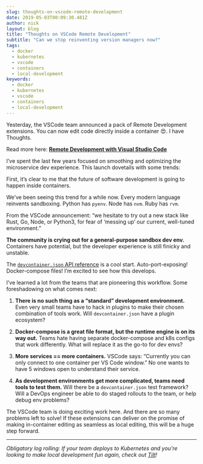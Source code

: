 ```yaml
---
slug: thoughts-on-vscode-remote-development
date: 2019-05-03T00:09:30.481Z
author: nick
layout: blog
title: "Thoughts on VSCode Remote Development"
subtitle: "Can we stop reinventing version managers now?"
tags:
  - docker
  - kubernetes
  - vscode
  - containers
  - local-development
keywords:
  - docker
  - kubernetes
  - vscode
  - containers
  - local-development
---
```


Yesterday, the VSCode team announced a pack of Remote Development extensions. You can now edit code directly inside a container 😍. I have Thoughts.

Read more here: [**Remote Development with Visual Studio Code**](https://code.visualstudio.com/blogs/2019/05/02/remote-development)

I’ve spent the last few years focused on smoothing and optimizing the microservice dev experience. This launch dovetails with some trends:

First, it’s clear to me that the future of software development is going to happen inside containers.

We’ve been seeing this trend for a while now. Every modern language reinvents sandboxing. Python has `pyenv`. Node has `nvm`. Ruby has `rvm`.

From the VSCode announcement: “we hesitate to try out a new stack like Rust, Go, Node, or Python3, for fear of ‘messing up’ our current, well-tuned environment.”

**The community is crying out for a general-purpose sandbox dev env.** Containers have potential, but the developer experience is still finicky and unstable.

The [`devcontainer.json` API reference](https://code.visualstudio.com/docs/remote/containers#_devcontainerjson-reference) is a cool start. Auto-port-exposing! Docker-compose files! I’m excited to see how this develops.

I’ve learned a lot from the teams that are pioneering this workflow. Some foreshadowing on what comes next:

1. **There is no such thing as a “standard” development environment.** Even very small teams have to hack in plugins to make their chosen combination of tools work. Will `devcontainer.json` have a plugin ecosystem?

1. **Docker-compose is a great file format, but the runtime engine is on its way out.** Teams hate having separate docker-compose and k8s configs that work differently. What will replace it as the go-to for dev envs?

1. **More services == more containers.** VSCode says: “Currently you can only connect to one container per VS Code window.” No one wants to have 5 windows open to understand their service.

1. **As development environments get more complicated, teams need tools to test them.** Will there be a `devcontainer.json` test framework? Will a DevOps engineer be able to do staged rollouts to the team, or help debug env problems?

The VSCode team is doing exciting work here. And there are so many problems left to solve! If these extensions can deliver on the promise of making in-container editing as seamless as local editing, this will be a huge step forward.

<hr>

*Obligatory log rolling: If your team deploys to Kubernetes and you’re looking to make local development fun again, check out [Tilt](https://tilt.dev/)!*
